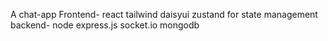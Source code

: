 A chat-app
Frontend- react tailwind daisyui zustand for state management
backend- node express.js socket.io mongodb
